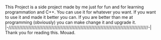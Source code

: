 This Project is a side project made by me just for fun and for learning programmation and C++. 
You can use it for whatever you want.
If you want to use it and made it better you can.
If you are better than me at programming (obviously) you can make change it and upgrade it.
|-///////////////////////////////////////////////////////////////////////////////////////////-|
Thank you for reading this. 
Mouad. 

